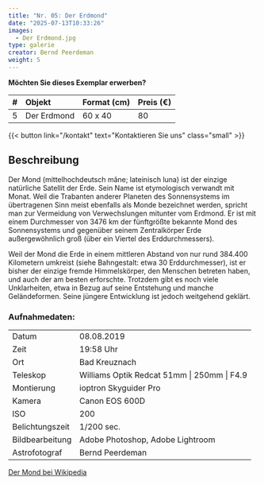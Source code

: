 ```yaml
---
title: "Nr. 05: Der Erdmond"
date: "2025-07-13T10:33:26"
images:
  - Der Erdmond.jpg
type: galerie
creator: Bernd Peerdeman
weight: 5
---
```


**Möchten Sie dieses Exemplar erwerben?**

| #   | Objekt      | Format (cm) | Preis (€) |
| :-- | :---------- | :---------- | :-------- |
| 5   | Der Erdmond | 60 x 40     | 80        |

{{< button link="/kontakt" text="Kontaktieren Sie uns" class="small" >}}

## Beschreibung

Der Mond (mittelhochdeutsch mâne; lateinisch luna) ist der einzige natürliche Satellit der Erde. Sein Name ist etymologisch verwandt mit Monat. Weil die Trabanten anderer Planeten des Sonnensystems im übertragenen Sinn meist ebenfalls als Monde bezeichnet werden, spricht man zur Vermeidung von Verwechslungen mitunter vom Erdmond. Er ist mit einem Durchmesser von 3476 km der fünftgrößte bekannte Mond des Sonnensystems und gegenüber seinem Zentralkörper Erde außergewöhnlich groß (über ein Viertel des Erddurchmessers).

Weil der Mond die Erde in einem mittleren Abstand von nur rund 384.400 Kilometern umkreist (siehe Bahngestalt: etwa 30 Erddurchmesser), ist er bisher der einzige fremde Himmelskörper, den Menschen betreten haben, und auch der am besten erforschte. Trotzdem gibt es noch viele Unklarheiten, etwa in Bezug auf seine Entstehung und manche Geländeformen. Seine jüngere Entwicklung ist jedoch weitgehend geklärt.

### Aufnahmedaten:

|                 |                                             |
| --------------- | ------------------------------------------- |
| Datum           | 08.08.2019                                  |
| Zeit            | 19:58 Uhr                                   |
| Ort             | Bad Kreuznach                               |
| Teleskop        | Williams Optik Redcat 51mm \| 250mm \| F4.9 |
| Montierung      | ioptron Skyguider Pro                       |
| Kamera          | Canon EOS 600D                              |
| ISO             | 200                                         |
| Belichtungszeit | 1/200 sec.                                  |
| Bildbearbeitung | Adobe Photoshop, Adobe Lightroom            |
| Astrofotograf   | Bernd Peerdeman                             |

[Der Mond bei Wikipedia](https://de.wikipedia.org/wiki/Mond)

